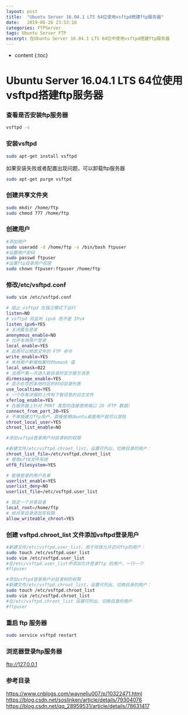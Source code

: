 ```yaml
---
layout: post
title:  "Ubuntu Server 16.04.1 LTS 64位使用vsftpd搭建ftp服务器"
date:   2019-06-26 23:52:10
categories: FTPServer
tags: Ubuntu Server FTP
excerpt: 在Ubuntu Server 16.04.1 LTS 64位中使用vsftpd搭建ftp服务器
---
```

* content
{:toc}

# Ubuntu Server 16.04.1 LTS 64位使用vsftpd搭建ftp服务器

### 查看是否安装ftp服务器

```bash
vsftpd -v 
```

### 安装vsftpd

```bash
sudo apt-get install vsftpd
```
如果安装失败或者配置出现问题，可以卸载ftp服务器
```bash
sudo apt-get purge vsftpd 
```

### 创建共享文件夹

```bash
sudo mkdir /home/ftp
sudo chmod 777 /home/ftp
```

### 创建用户

```bash
#添加用户
sudo useradd -d /home/ftp -s /bin/bash ftpuser
#设置用户密码 
sudo passwd ftpuser
#设置ftp目录用户权限
sudo chown ftpuser:ftpuser /home/ftp
```

### 修改/etc/vsftpd.conf

```bash
sudo vim /etc/vsftpd.conf
```
```bash
# 阻止 vsftpd 在独立模式下运行
listen=NO                 
# vsftpd 将监听 ipv6 而不是 IPv4
listen_ipv6=YES           
# 关闭匿名登录
anonymous_enable=NO       
# 允许本地用户登录
local_enable=YES          
# 启用可以修改文件的 FTP 命令
write_enable=YES          
# 本地用户新增档案时的umask 值
local_umask=022           
# 当用户第一次进入新目录时显示提示消息
dirmessage_enable=YES     
# 显示在您的本地时区的时间目录列表
use_localtime=YES         
# 一个存有详细的上传和下载信息的日志文件
xferlog_enable=YES        
# 在服务器上针对 PORT 类型的连接使用端口 20（FTP 数据）
connect_from_port_20=YES  
# 不单独建立ftp用户，直接使用Ubuntu桌面用户就可以登陆
chroot_local_user=YES
chroot_list_enable=NO

#添加vsftpd登录用户对目录树的权限

#新建文件/etc/vsftpd.chroot_list，设置可列出、切换目录的用户：
chroot_list_file=/etc/vsftpd.chroot_list   
# 使用uft8文件系统
utf8_filesystem=YES

# 能够登录的用户名单
userlist_enable=YES
userlist_deny=NO
userlist_file=/etc/vsftpd.user_list

# 锁定一个共享目录
local_root=/home/ftp
# 给共享目录添加写权限
allow_writeable_chroot=YES
```

### 创建 vsftpd.chroot_list 文件添加vsftpd登录用户

```bash
#新建文件/etc/vsftpd.user_list，用于存放允许访问ftp的用户：
sudo touch /etc/vsftpd.user_list
sudo vim /etc/vsftpd.user_list
#在/etc/vsftpd.user_list中添加允许登录ftp 的用户，一行一个
#ftpuser

#添加vsftpd登录用户对目录树的权限
#新建文件/etc/vsftpd.chroot_list，设置可列出、切换目录的用户：
sudo touch /etc/vsftpd.chroot_list
sudo vim /etc/vsftpd.chroot_list
#在/etc/vsftpd.chroot_list 设置可列出、切换目录的用户
#ftpuser
```

### 重启 ftp 服务器

```bash
sudo service vsftpd restart
```

### 浏览器登录ftp服务器

ftp://127.0.0.1


### 参考目录
<https://www.cnblogs.com/wayneliu007/p/10322471.html>
<https://blog.csdn.net/soslinken/article/details/79304076>
<https://blog.csdn.net/qq_28959531/article/details/78631417>